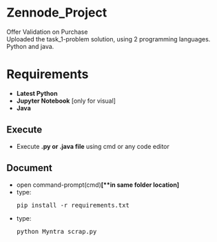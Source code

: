 # Zennode_Project
Offer Validation on Purchase<br>
Uploaded the task_1-problem solution, using 2 programming languages. Python and java.
# Requirements
<ul>
  
<li><strong>Latest Python</strong></li>
<li><strong>Jupyter Notebook</strong> [only for visual]</li>
<li><strong>Java</strong></li>

</ul>


## Execute
<ul>
<li>Execute <strong>.py or .java file</strong> using cmd or any code editor</li>
</ul>

## Document
<ul>
<li>open command-prompt(cmd)<strong>[**in same folder location]</strong><br>
  <li>type:<br>
  <pre>pip install -r requirements.txt </pre>
  <li>type:<br>
  <pre>python Myntra_scrap.py</pre>
    

    

</ul>
